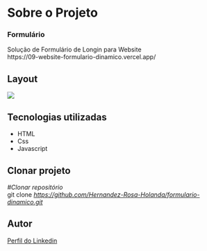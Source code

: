 <div>
  <h1>Sobre o Projeto</h1>

  <h3>Formulário</h3> 
  <p>
    Solução de Formulário de Longin para Website
    <br>https://09-website-formulario-dinamico.vercel.app/</br>
  </p>
<h2>Layout</h2>
  <p>
    <img src="https://user-images.githubusercontent.com/82759865/139351244-33a77611-fbaf-4a04-bafe-f205951a36e6.gif">
  </p>

<h2>Tecnologias utilizadas</h2>

<ul>
  <li>HTML 
  <li>Css
  <li>Javascript
</ul>

<h2>Clonar projeto</h2>

<i>#Clonar repositório</i></br>
  git clone <i>https://github.com/Hernandez-Rosa-Holanda/formulario-dinamico.git</i>

<h2>Autor</h2> 
<p>
<a href="https://www.linkedin.com/in/hernandez-rosa-de-holanda/">Perfil do Linkedin</a>
</p>
</div> 
